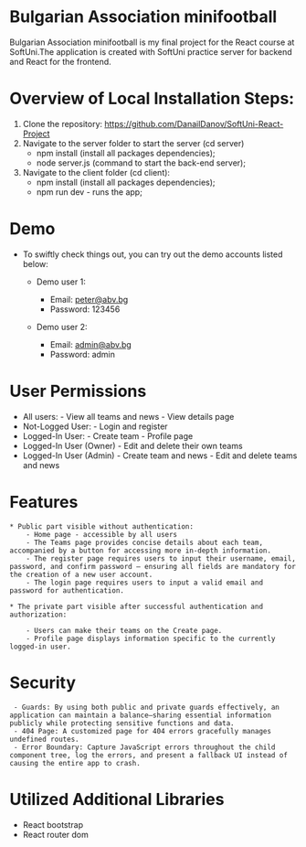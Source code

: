 # Bulgarian Association minifootball

Bulgarian Association minifootball is my final project for the React course at SoftUni.The application is created with SoftUni practice server for backend and React for the frontend.

# Overview of Local Installation Steps:

1. Clone the repository: https://github.com/DanailDanov/SoftUni-React-Project
2. Navigate to the server folder to start the server (cd server)
    - npm install (install all packages dependencies);
    - node server.js (command to start the back-end server);
3. Navigate to the client folder (cd client): 
    - npm install (install all packages dependencies);
    - npm run dev - runs the app;

# Demo

 * To swiftly check things out, you can try out the demo accounts listed below:
 
    - Demo user 1:
        - Email: peter@abv.bg
        - Password: 123456

    - Demo user 2: 
        - Email: admin@abv.bg
        - Password: admin

# User Permissions

* All users: 
        - View all teams and news
        - View details page
* Not-Logged User: 
        - Login and register
* Logged-In User:
        - Create team 
        - Profile page
* Logged-In User (Owner) 
        - Edit and delete their own teams   
* Logged-In User (Admin) 
        - Create team and news
        - Edit and delete teams and news

# Features 
    * Public part visible without authentication:
        - Home page - accessible by all users
        - The Teams page provides concise details about each team, accompanied by a button for accessing more in-depth information.
        - The register page requires users to input their username, email, password, and confirm password — ensuring all fields are mandatory for the creation of a new user account.
        - The login page requires users to input a valid email and password for authentication.
        
    * The private part visible after successful authentication and authorization:

        - Users can make their teams on the Create page.
        - Profile page displays information specific to the currently logged-in user.

 # Security 
     - Guards: By using both public and private guards effectively, an application can maintain a balance—sharing essential information publicly while protecting sensitive functions and data.  
     - 404 Page: A customized page for 404 errors gracefully manages undefined routes. 
     - Error Boundary: Capture JavaScript errors throughout the child component tree, log the errors, and present a fallback UI instead of causing the entire app to crash.

# Utilized Additional Libraries
 - React bootstrap
 - React router dom 
 
   




